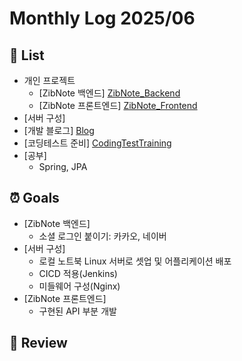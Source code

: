# Monthly Log 2025/06

## 🌿 List
- 개인 프로젝트
    - [ZibNote 백엔드] [ZibNote_Backend](https://github.com/sshyuny/ZibNote_Backend)
    - [ZibNote 프론트엔드] [ZibNote_Frontend](https://github.com/sshyuny/ZibNote_Frontend)
- [서버 구성]
- [개발 블로그] [Blog](https://sshyu.tistory.com/)
- [코딩테스트 준비] [CodingTestTraining](https://github.com/sshyuny/CodingTestTraining)
- [공부]
    - Spring, JPA

## ⏰ Goals
- [ZibNote 백엔드] 
    - 소셜 로그인 붙이기: 카카오, 네이버
- [서버 구성]
    - 로컬 노트북 Linux 서버로 셋업 및 어플리케이션 배포
    - CICD 적용(Jenkins)
    - 미들웨어 구성(Nginx)
- [ZibNote 프론트엔드]
    - 구현된 API 부분 개발

## 📝 Review

